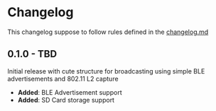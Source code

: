# Changelog

This changelog suppose to follow rules defined in the [changelog.md](https://changelog.md)

## 0.1.0 - TBD

Initial release with cute structure for broadcasting using simple BLE advertisements and 802.11 L2 capture

- **Added**: BLE Advertisement support
- **Added**: SD Card storage support
